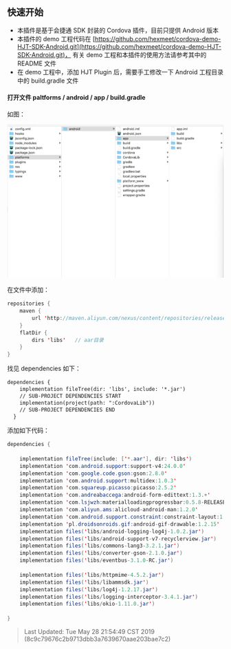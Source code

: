 

## 快速开始

- 本插件是基于会捷通 SDK 封装的 Cordova 插件，目前只提供 Android 版本
- 本插件的 demo 工程代码在 [https://github.com/hexmeet/cordova-demo-HJT-SDK-Android.git](https://github.com/hexmeet/cordova-demo-HJT-SDK-Android.git)， 有关 demo 工程和本插件的使用方法请参考其中的 README 文件
- 在 demo 工程中，添加 HJT Plugin 后，需要手工修改一下 Android 工程目录中的 build.gradle 文件

#### 打开文件 paltforms / android / app / build.gradle

如图：

![buildGradle](./img/moduleGradle.png)



在文件中添加：

```java
repositories {
    maven {
        url 'http://maven.aliyun.com/nexus/content/repositories/releases/'
    }
    flatDir {
        dirs 'libs'   // aar目录
    }
}
```

找见 dependencies  如下：

```
dependencies {
    implementation fileTree(dir: 'libs', include: '*.jar')
    // SUB-PROJECT DEPENDENCIES START
    implementation(project(path: ":CordovaLib"))
    // SUB-PROJECT DEPENDENCIES END
  }
```

添加如下代码：

```java
dependencies {
    
	implementation fileTree(include: ['*.aar'], dir: 'libs')
    implementation 'com.android.support:support-v4:24.0.0'
    implementation 'com.google.code.gson:gson:2.8.0'
    implementation 'com.android.support:multidex:1.0.3'
    implementation 'com.squareup.picasso:picasso:2.5.2'
    implementation 'com.andreabaccega:android-form-edittext:1.3.+'
    implementation 'com.lsjwzh:materialloadingprogressbar:0.5.8-RELEASE'
    implementation 'com.aliyun.ams:alicloud-android-man:1.2.0'
    implementation 'com.android.support.constraint:constraint-layout:1.1.3'
    implementation 'pl.droidsonroids.gif:android-gif-drawable:1.2.15'
    implementation files('libs/android-logging-log4j-1.0.2.jar')
    implementation files('libs/android-support-v7-recyclerview.jar')
    implementation files('libs/commons-lang3-3.2.1.jar')
    implementation files('libs/converter-gson-2.1.0.jar')
    implementation files('libs/eventbus-3.1.0-RC.jar')

    implementation files('libs/httpmime-4.5.2.jar')
    implementation files('libs/libammsdk.jar')
    implementation files('libs/log4j-1.2.17.jar')
    implementation files('libs/logging-interceptor-3.4.1.jar')
    implementation files('libs/okio-1.11.0.jar')
        
}
```

> Last Updated: Tue May 28 21:54:49 CST 2019 (8c9c79676c2b9713dbb3a7639670aae203bae7c2)
